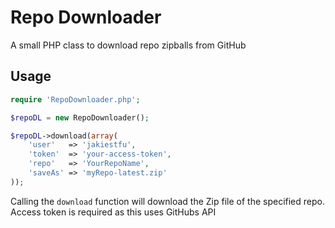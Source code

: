 Repo Downloader
===============

A small PHP class to download repo zipballs from GitHub

## Usage

```php
require 'RepoDownloader.php';

$repoDL = new RepoDownloader();

$repoDL->download(array(
    'user'   => 'jakiestfu',
    'token'  => 'your-access-token',
    'repo'   => 'YourRepoName',
    'saveAs' => 'myRepo-latest.zip'
));
```

Calling the `download` function will download the Zip file of the specified repo. Access token is required as this uses GitHubs API
